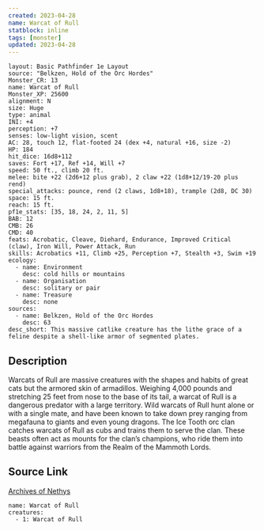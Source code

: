 ```yaml
---
created: 2023-04-28
name: Warcat of Rull
statblock: inline
tags: [monster]
updated: 2023-04-28
---
```

```statblock
layout: Basic Pathfinder 1e Layout
source: "Belkzen, Hold of the Orc Hordes"
Monster_CR: 13
name: Warcat of Rull
Monster_XP: 25600
alignment: N
size: Huge
type: animal
INI: +4
perception: +7
senses: low-light vision, scent
AC: 28, touch 12, flat-footed 24 (dex +4, natural +16, size -2)
HP: 184
hit_dice: 16d8+112
saves: Fort +17, Ref +14, Will +7
speed: 50 ft., climb 20 ft.
melee: bite +22 (2d6+12 plus grab), 2 claw +22 (1d8+12/19-20 plus rend)
special_attacks: pounce, rend (2 claws, 1d8+18), trample (2d8, DC 30)
space: 15 ft.
reach: 15 ft.
pf1e_stats: [35, 18, 24, 2, 11, 5]
BAB: 12
CMB: 26
CMD: 40
feats: Acrobatic, Cleave, Diehard, Endurance, Improved Critical (claw), Iron Will, Power Attack, Run
skills: Acrobatics +11, Climb +25, Perception +7, Stealth +3, Swim +19
ecology:
  - name: Environment
    desc: cold hills or mountains
  - name: Organisation
    desc: solitary or pair
  - name: Treasure
    desc: none
sources:
  - name: Belkzen, Hold of the Orc Hordes
    desc: 63
desc_short: This massive catlike creature has the lithe grace of a feline despite a shell-like armor of segmented plates.
```
## Description
Warcats of Rull are massive creatures with the shapes and habits of great cats but the armored skin of armadillos. Weighing 4,000 pounds and stretching 25 feet from nose to the base of its tail, a warcat of Rull is a dangerous predator with a large territory. Wild warcats of Rull hunt alone or with a single mate, and have been known to take down prey ranging from megafauna to giants and even young dragons. The Ice Tooth orc clan catches warcats of Rull as cubs and trains them to serve the clan. These beasts often act as mounts for the clan’s champions, who ride them into battle against warriors from the Realm of the Mammoth Lords.
## Source Link
[Archives of Nethys](https://aonprd.com/MonsterDisplay.aspx?ItemName=Warcat%20of%20Rull)
```encounter-table
name: Warcat of Rull
creatures:
  - 1: Warcat of Rull
```
